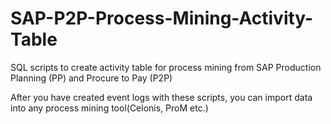 # SAP-P2P-Process-Mining-Activity-Table

SQL scripts to create activity table for process mining from SAP Production Planning (PP) and Procure to Pay (P2P)


After you have created event logs with these scripts, you can import data into any process mining tool(Celonis, ProM etc.)
